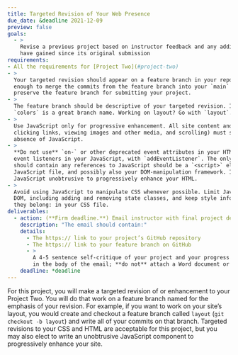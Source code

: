 ```yaml
---
title: Targeted Revision of Your Web Presence
due_date: &deadline 2021-12-09
preview: false
goals:
  - >
    Revise a previous project based on instructor feedback and any additional knowledge that you
    have gained since its original submission
requirements:
- All the requirements for [Project Two](#project-two)
- >
  Your targeted revision should appear on a feature branch in your repository; if you like the work
  enough to merge the commits from the feature branch into your `main` branch, that's fine, but
  preserve the feature branch for submitting your project.
- >
  The feature branch should be descriptive of your targeted revision. If you work on colors,
  `colors` is a great branch name. Working on layout? Go with `layout`. And so on.
- >
  Use JavaScript only for progressive enhancement. All site content and basic functionality (e.g.,
  clicking links, viewing images and other media, and scrolling) must still be available even in the
  absence of JavaScript.
- >
  **Do not use** `on-` or other deprecated event attributes in your HTML. Handle all events via
  event listeners in your JavaScript, with `addEventListener`. The only element of your HTML that
  should contain any references to JavaScript should be a `<script>` element that loads your
  JavaScript file, and possibly also your DOM-manipulation framework. In other words, keep your
  JavaScript unobtrusive to progressively enhance your HTML.
- >
  Avoid using JavaScript to manipulate CSS whenever possible. Limit JavaScript to manipulating the
  DOM, including adding and removing state classes, and keep style information and transitions where
  they belong: in your CSS file.
deliverables:
  - action: (**Firm deadline.**) Email instructor with final project deliverables.
    description: "The email should contain:"
    details:
      - The https:// link to your project’s GitHub repository
      - The https:// link to your feature branch on GitHub
      - >
        A 4-5 sentence self-critique of your project and your progress in class this semester (write
        in the body of the email; **do not** attach a Word document or a PDF)
    deadline: *deadline
---
```


For this project, you will make a targeted revision of or enhancement to your Project Two. You will
do that work on a feature branch named for the emphasis of your revision. For example, if you want
to work on your site’s layout, you would create and checkout a feature branch called `layout` (`git
checkout -b layout`) and write all of your commits on that branch. Targeted revisions to your CSS
and HTML are acceptable for this project, but you may also elect to write an unobtrusive JavaScript
component to progressively enhance your site.
